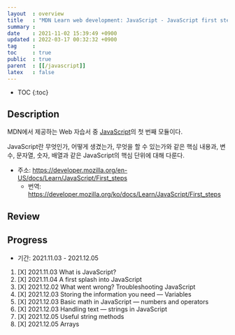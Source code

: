 ```yaml
---
layout  : overview
title   : "MDN Learn web development: JavaScript - JavaScript first steps"
summary : 
date    : 2021-11-02 15:39:49 +0900
updated : 2022-03-17 00:32:32 +0900
tag     : 
toc     : true
public  : true
parent  : [[/javascript]]
latex   : false
---
```

* TOC
{:toc}

## Description

MDN에서 제공하는 Web 자습서 중 [JavaScript](https://developer.mozilla.org/en-US/docs/Learn/JavaScript)의 첫 번째 모듈이다.

JavaScript란 무엇인가, 어떻게 생겼는가, 무엇을 할 수 있는가와 같은 핵심 내용과, 변수, 문자열, 숫자, 배열과 같은 JavaScript의 핵심 단위에 대해 다룬다.

* 주소: https://developer.mozilla.org/en-US/docs/Learn/JavaScript/First_steps
    * 번역: https://developer.mozilla.org/ko/docs/Learn/JavaScript/First_steps

## Review

## Progress

* 기간: 2021.11.03 - 2021.12.05

1. [X] 2021.11.03 What is JavaScript?
1. [X] 2021.11.04 A first splash into JavaScript
1. [X] 2021.12.02 What went wrong? Troubleshooting JavaScript
1. [X] 2021.12.03 Storing the information you need — Variables
1. [X] 2021.12.03 Basic math in JavaScript — numbers and operators
1. [X] 2021.12.03 Handling text — strings in JavaScript
1. [X] 2021.12.05 Useful string methods
1. [X] 2021.12.05 Arrays
